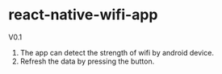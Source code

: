# react-native-wifi-app

V0.1
1. The app can detect the strength of wifi by android device.
2. Refresh the data by pressing the button.
